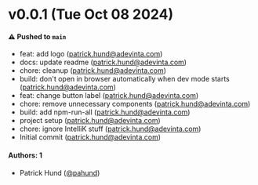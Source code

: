 # v0.0.1 (Tue Oct 08 2024)

#### ⚠️ Pushed to `main`

- feat: add logo (patrick.hund@adevinta.com)
- docs: update readme (patrick.hund@adevinta.com)
- chore: cleanup (patrick.hund@adevinta.com)
- build: don't open in browser automatically when dev mode starts (patrick.hund@adevinta.com)
- feat: change button label (patrick.hund@adevinta.com)
- chore: remove unnecessary components (patrick.hund@adevinta.com)
- build: add npm-run-all (patrick.hund@adevinta.com)
- project setup (patrick.hund@adevinta.com)
- chore: ignore IntelliK stuff (patrick.hund@adevinta.com)
- Initial commit (patrick.hund@adevinta.com)

#### Authors: 1

- Patrick Hund ([@pahund](https://github.com/pahund))
